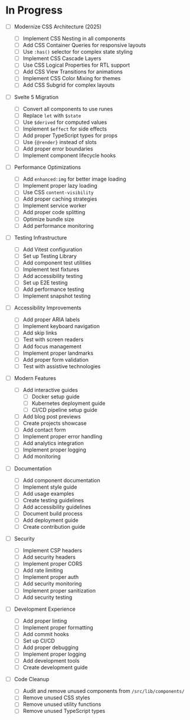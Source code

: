 # In Progress

- [ ] Modernize CSS Architecture (2025)

  - [ ] Implement CSS Nesting in all components
  - [ ] Add CSS Container Queries for responsive layouts
  - [ ] Use `:has()` selector for complex state styling
  - [ ] Implement CSS Cascade Layers
  - [ ] Use CSS Logical Properties for RTL support
  - [ ] Add CSS View Transitions for animations
  - [ ] Implement CSS Color Mixing for themes
  - [ ] Add CSS Subgrid for complex layouts

- [ ] Svelte 5 Migration

  - [ ] Convert all components to use runes
  - [ ] Replace `let` with `$state`
  - [ ] Use `$derived` for computed values
  - [ ] Implement `$effect` for side effects
  - [ ] Add proper TypeScript types for props
  - [ ] Use `{@render}` instead of slots
  - [ ] Add proper error boundaries
  - [ ] Implement component lifecycle hooks

- [ ] Performance Optimizations

  - [ ] Add `enhanced:img` for better image loading
  - [ ] Implement proper lazy loading
  - [ ] Use CSS `content-visibility`
  - [ ] Add proper caching strategies
  - [ ] Implement service worker
  - [ ] Add proper code splitting
  - [ ] Optimize bundle size
  - [ ] Add performance monitoring

- [ ] Testing Infrastructure

  - [ ] Add Vitest configuration
  - [ ] Set up Testing Library
  - [ ] Add component test utilities
  - [ ] Implement test fixtures
  - [ ] Add accessibility testing
  - [ ] Set up E2E testing
  - [ ] Add performance testing
  - [ ] Implement snapshot testing

- [ ] Accessibility Improvements

  - [ ] Add proper ARIA labels
  - [ ] Implement keyboard navigation
  - [ ] Add skip links
  - [ ] Test with screen readers
  - [ ] Add focus management
  - [ ] Implement proper landmarks
  - [ ] Add proper form validation
  - [ ] Test with assistive technologies

- [ ] Modern Features

  - [ ] Add interactive guides
    - [ ] Docker setup guide
    - [ ] Kubernetes deployment guide
    - [ ] CI/CD pipeline setup guide
  - [ ] Add blog post previews
  - [ ] Create projects showcase
  - [ ] Add contact form
  - [ ] Implement proper error handling
  - [ ] Add analytics integration
  - [ ] Implement proper logging
  - [ ] Add monitoring

- [ ] Documentation

  - [ ] Add component documentation
  - [ ] Implement style guide
  - [ ] Add usage examples
  - [ ] Create testing guidelines
  - [ ] Add accessibility guidelines
  - [ ] Document build process
  - [ ] Add deployment guide
  - [ ] Create contribution guide

- [ ] Security

  - [ ] Implement CSP headers
  - [ ] Add security headers
  - [ ] Implement proper CORS
  - [ ] Add rate limiting
  - [ ] Implement proper auth
  - [ ] Add security monitoring
  - [ ] Implement proper sanitization
  - [ ] Add security testing

- [ ] Development Experience

  - [ ] Add proper linting
  - [ ] Implement proper formatting
  - [ ] Add commit hooks
  - [ ] Set up CI/CD
  - [ ] Add proper debugging
  - [ ] Implement proper logging
  - [ ] Add development tools
  - [ ] Create development guide

- [ ] Code Cleanup
  - [ ] Audit and remove unused components from `/src/lib/components/`
  - [ ] Remove unused CSS styles
  - [ ] Remove unused utility functions
  - [ ] Remove unused TypeScript types

